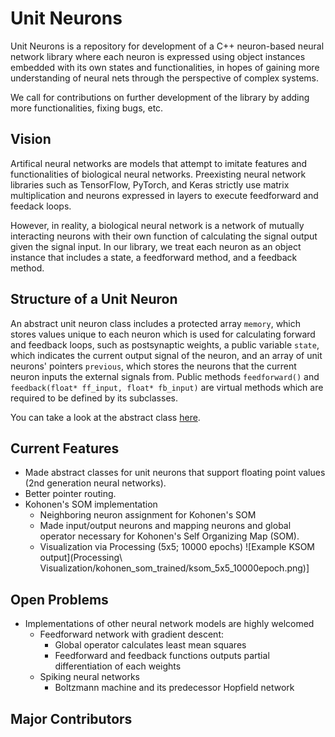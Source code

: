 # Unit Neurons
Unit Neurons is a repository for development of a C++ neuron-based neural network library 
where each neuron is expressed using object instances embedded with its own states and functionalities, 
in hopes of gaining more understanding of neural nets through the perspective of complex systems.

We call for contributions on further development of the library by adding more functionalities, fixing bugs, etc.

## Vision
Artifical neural networks are models that attempt to imitate features and functionalities of biological 
neural networks. Preexisting neural network libraries such as TensorFlow, PyTorch, and Keras strictly use 
matrix multiplication and neurons expressed in layers to execute feedforward and feedack loops.

However, in reality, a biological neural network is a network of mutually interacting neurons with their own function 
of calculating the signal output given the signal input. In our library, we treat each neuron as an object instance 
that includes a state, a feedforward method, and a feedback method.

## Structure of a Unit Neuron
An abstract unit neuron class includes a protected array `memory`, which stores values unique to each neuron which is 
used for calculating forward and feedback loops, such as postsynaptic weights, a public variable `state`, which 
indicates the current output signal of the neuron, and an array of unit neurons' pointers `previous`, which stores 
the neurons that the current neuron inputs the external signals from. Public methods `feedforward()` and 
`feedback(float* ff_input, float* fb_input)` are virtual methods which are required to be defined by its subclasses.

You can take a look at the abstract class 
[here](https://github.com/johnlime/unit_neurons/blob/master/Unit%20Neurons/unit_neuron.hpp).

## Current Features
- Made abstract classes for unit neurons that support floating point values (2nd generation neural networks).
- Better pointer routing.
- Kohonen's SOM implementation
  - Neighboring neuron assignment for Kohonen's SOM
  - Made input/output neurons and mapping neurons and global operator necessary for Kohonen's Self Organizing Map (SOM).
  - Visualization via Processing (5x5; 10000 epochs)
  ![Example KSOM output](Processing\ Visualization/kohonen_som_trained/ksom_5x5_10000epoch.png)]

## Open Problems
- Implementations of other neural network models are highly welcomed
  - Feedforward network with gradient descent:
    - Global operator calculates least mean squares
    - Feedforward and feedback functions outputs partial differentiation of each weights
  - Spiking neural networks
    - Boltzmann machine and its predecessor Hopfield network
    
## Major Contributors
